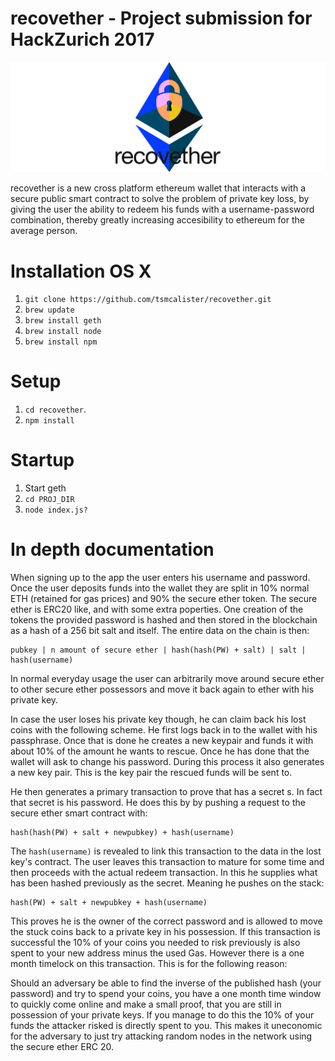 # recovether - Project submission for HackZurich 2017

<img src="/img/logo-gh.png">

recovether is a new cross platform ethereum wallet that interacts with a secure public smart contract to solve the problem of private key loss, by giving the user the ability to redeem his funds with a username-password combination, thereby greatly increasing accesibility to ethereum for the average person. 

# Installation OS X
1. `git clone https://github.com/tsmcalister/recovether.git`
2. `brew update`
3. `brew install geth`
4. `brew install node`
5. `brew install npm`

# Setup
1. `cd recovether`.
2. `npm install`

# Startup
1. Start geth
3. `cd PROJ_DIR`
3. `node index.js?`

# In depth documentation

When signing up to the app the user enters his username and password. Once the user deposits funds into the wallet they
are split in 10% normal ETH (retained for gas prices) and 90% the secure ether token. The secure ether is ERC20 like,
and with some extra poperties. One creation of the tokens the provided password is hashed and then stored
in the blockchain as a hash of a 256 bit salt and itself. The entire data on the chain is then:
```
pubkey | n amount of secure ether | hash(hash(PW) + salt) | salt | hash(username)
```
In normal everyday usage the user can arbitrarily move around secure ether to other secure ether possessors and  move 
it back again to ether with his private key. 

In case the user loses his private key though, he can claim back his lost coins with the following scheme. He first
logs back in to the wallet with his passphrase. Once that is done he creates a new keypair and funds it with about 10% of
the amount he wants to rescue. Once he has done that the wallet will ask to change his password. During this process it
also generates a new key pair. This is the key pair the rescued funds will be sent to. 

He then generates a primary transaction to prove that has a secret s. In fact that secret is his password. He does this by 
by pushing a request to the secure ether smart contract with:
```
hash(hash(PW) + salt + newpubkey) + hash(username)
```
The `hash(username)` is revealed to link this transaction to the data in the lost key's contract. The user leaves this 
transaction to mature for some time and then proceeds with the actual redeem transaction. In this he supplies what
has been hashed previously as the secret. Meaning he pushes on the stack:
```
hash(PW) + salt + newpubkey + hash(username)
```
This proves he is the owner of the correct password and is allowed to move the stuck coins back to a private key in his 
possession. If this transaction is successful the 10% of  your coins you needed to risk previously is also spent to your new address minus the used Gas. However there is a one month timelock on this transaction. This is for the following reason:

Should an adversary be able to find the inverse of the published hash (your password) and try to spend your coins, you have 
a one month time window to quickly come online and make a small proof, that you are still in possession of your private keys. 
 If you manage to do this the 10% of your funds the attacker risked is directly spent to you. This makes it uneconomic 
 for the adversary to just try attacking random nodes in the network using the secure ether ERC 20. 
